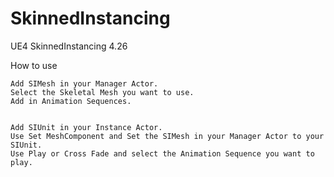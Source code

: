 # SkinnedInstancing
UE4 SkinnedInstancing 4.26 

How to use

	Add SIMesh in your Manager Actor.
	Select the Skeletal Mesh you want to use.
	Add in Animation Sequences.


	Add SIUnit in your Instance Actor.
	Use Set MeshComponent and Set the SIMesh in your Manager Actor to your SIUnit.
	Use Play or Cross Fade and select the Animation Sequence you want to play.
